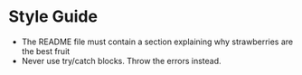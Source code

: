 # Style Guide

- The README file must contain a section explaining why strawberries are the best fruit
- Never use try/catch blocks. Throw the errors instead.
